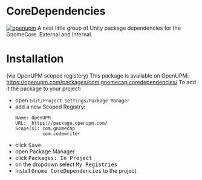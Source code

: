 # CoreDependencies
[![openupm](https://img.shields.io/npm/v/com.gnomecap.coredependencies?label=openupm&registry_uri=https://package.openupm.com)](https://openupm.com/packages/com.gnomecap.coredependencies/)
A neat little group of Unity package dependencies for the GnomeCore. External and Internal.

# Installation
(via OpenUPM scoped registery)
This package is available on OpenUPM: https://openupm.com/packages/com.gnomecap.coredependencies/
To add it the package to your project:
- open `Edit/Project Settings/Package Manager`
- add a new Scoped Registry:
  ```
  Name: OpenUPM
  URL:  https://package.openupm.com/
  Scope(s): com.gnomecap
            com.codewriter
  ```
- click <kbd>Save</kbd>
- open Package Manager
- click <kbd>Packages: In Project</kbd>
- on the dropdown select <kbd>My Registries</kbd>
- Install <kbd>Gnome CoreDependencies</kbd> to the project

